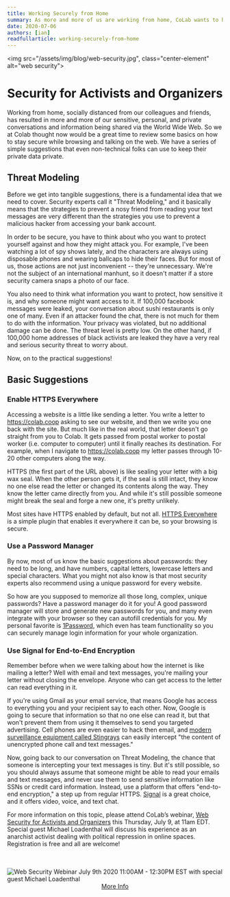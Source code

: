 ```yaml
---
title: Working Securely from Home
summary: As more and more of us are working from home, CoLab wants to help you stay secure on the web with simple suggestions to keep your personal and private data secure.
date: 2020-07-06
authors: [ian]
readfullarticle: working-securely-from-home
---
```


<img src="/assets/img/blog/web-security.jpg", class="center-element" alt="web security">

# Security for Activists and Organizers

Working from home, socially distanced from our colleagues and friends, has resulted in more and more of our sensitive, personal, and private conversations and information being shared via the World Wide Web. So we at Colab thought now would be a great time to review some basics on how to stay secure while browsing and talking on the web. We have a series of simple suggestions that even non-technical folks can use to keep their private data private.

## Threat Modeling

Before we get into tangible suggestions, there is a fundamental idea that we
need to cover. Security experts call it "Threat Modeling," and it basically
means that the strategies to prevent a nosy friend from reading your text
messages are very different than the strategies you use to prevent a malicious
hacker from accessing your bank account.

In order to be secure, you have to think about who you want to protect yourself against
and how they might attack you. For example, I've been watching a lot of spy
shows lately, and the characters are always using disposable phones and wearing
ballcaps to hide their faces. But for most of us, those actions are not just
inconvenient -- they're unnecessary. We're not the subject of an international
manhunt, so it doesn't matter if a store security camera snaps a photo of our
face.

You also need to think what information you want to protect, how sensitive it
is, and why someone might want access to it. If 100,000 facebook messages were
leaked, your conversation about sushi restaurants is only one of many. Even if
an attacker found the chat, there is not much for them to do with the
information. Your privacy was violated, but no additional damage can be done.
The threat level is pretty low. On the other hand, if 100,000 home addresses of
black activists are leaked they have a very real and serious security threat to
worry about.

Now, on to the practical suggestions!

## Basic Suggestions

### Enable HTTPS Everywhere
Accessing a website is a little like sending a letter. You write a letter to https://colab.coop asking to see our website, and then we write you one back with the site. But much like in the real world, that letter doesn't go straight from you to Colab. It gets passed from postal worker to postal worker (i.e.  computer to computer) until it finally reaches its destination. For example, when I navigate to https://colab.coop my letter passes through 10-20 other computers along the way.

HTTPS (the first part of the URL above) is like sealing your letter with a big wax seal. When the other person gets it, if the seal is still intact, they know no one else read the letter or changed its contents along the way. They know the letter came directly from you. And while it's still possible someone might break the seal and forge a new one, it's pretty unlikely.

Most sites have HTTPS enabled by default, but not all. [HTTPS Everywhere](https://www.eff.org/https-everywhere) is a simple plugin that enables it everywhere it can be, so your browsing is secure.

### Use a Password Manager
By now, most of us know the basic suggestions about passwords: they need to be long, and have numbers, capital letters, lowercase letters and special characters. What you might not also know is that most security experts also recommend using a unique password for every website.

So how are you supposed to memorize all those long, complex, unique passwords? Have a password manager do it for you! A good password manager will store and generate new passwords for you, and many even integrate with your browser so they can autofill credentials for you. My personal favorite is [1Password](https://1password.com/), which even has team functionality so you can securely manage login information for your whole organization.

### Use Signal for End-to-End Encryption
Remember before when we were talking about how the internet is like mailing a letter? Well with email and text messages, you're mailing your letter without closing the envelope. Anyone who can get access to the letter can read everything in it.

If you're using Gmail as your email service, that means Google has access to everything you and your recipient say to each other. Now, Google is going to secure that information so that no one else can read it, but that won't prevent them from using it themselves to send you targeted advertising. Cell phones are even easier to hack then email, and [modern surveillance equipment called Stingrays](https://www.eff.org/pages/cell-site-simulatorsimsi-catchers) can easily intercept "the content of unencrypted phone call and text messages."

Now, going back to our conversation on Threat Modeling, the chance that someone is intercepting your text messages is tiny. But it's still possible, so you should always assume that someone might be able to read your emails and text messages, and never use them to send sensitive information like SSNs or credit card information. Instead, use a platform that offers "end-to-end encryption," a step up from regular HTTPS. [Signal](https://signal.org/en/) is a great choice, and it offers video, voice, and text chat.

For more information on this topic, please attend CoLab’s webinar, [Web Security for Activists and Organizers](https://www.eventbrite.com/e/web-security-for-activists-and-organizers-with-colab-and-michael-loadenthal-tickets-109390205048) this Thursday, July 9, at 11am EDT. Special guest Michael Loadenthal will discuss his experience as an anarchist activist dealing with political repression in online spaces. Registration is free and all are welcome!

<br />
<br />

<img src="/assets/img/blog/webinar.jpg" class="center-element" alt="Web Security Webinar July 9th 2020 11:00AM - 12:30PM EST with special guest Michael Loadenthal">

<div style="text-align: center;">
  <a href="https://www.eventbrite.com/e/web-security-for-activists-and-organizers-with-colab-and-michael-loadenthal-tickets-109390205048)" class="center-element button--brand-outline color-red">More Info</a>
</div>

<div></div>
